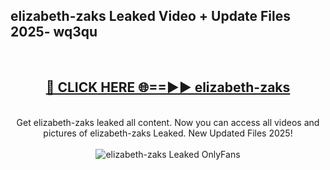 <h2>elizabeth-zaks Leaked Video + Update Files 2025- wq3qu</h2>
<br>
<div align="center">
<h2><a href="https://libra.edu.pl?elizabeth-zaks" rel="nofollow">🔴 CLICK HERE 🌐==►► elizabeth-zaks</a></h2>
<br>
Get elizabeth-zaks leaked all content. Now you can access all videos and pictures of elizabeth-zaks Leaked. New Updated Files 2025!
<br>
<br>
<a href="https://libra.edu.pl?elizabeth-zaks" rel="nofollow" data-target="animated-image.originalLink"><img src="https://i.ibb.co.com/WyWwxjT/player-gif2.gif" alt="elizabeth-zaks Leaked OnlyFans" style="max-width: 100%; display: inline-block;" data-target="animated-image.originalImage"></a>
</div>
<br>